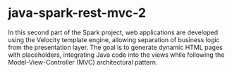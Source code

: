 # java-spark-rest-mvc-2
In this second part of the Spark project, web applications are developed using the Velocity template engine, allowing separation of business logic from the presentation layer. The goal is to generate dynamic HTML pages with placeholders, integrating Java code into the views while following the Model-View-Controller (MVC) architectural pattern.
